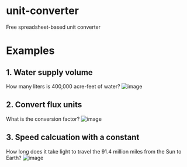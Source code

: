 # unit-converter
Free spreadsheet-based unit converter

# Examples
## 1. Water supply volume
How many liters is 400,000 acre-feet of water?
![image](https://user-images.githubusercontent.com/35272876/211879100-34c64d9f-06f5-416d-bf01-2115b84b204f.png)

## 2. Convert flux units
What is the conversion factor?
![image](https://user-images.githubusercontent.com/35272876/211879637-4031c89b-964e-466b-a867-adeb6cbd8e71.png)

## 3. Speed calcuation with a constant
How long does it take light to travel the 91.4 million miles from the Sun to Earth?
![image](https://user-images.githubusercontent.com/35272876/211881719-a1e748e6-af6a-4099-816a-f31d90d681d8.png)


